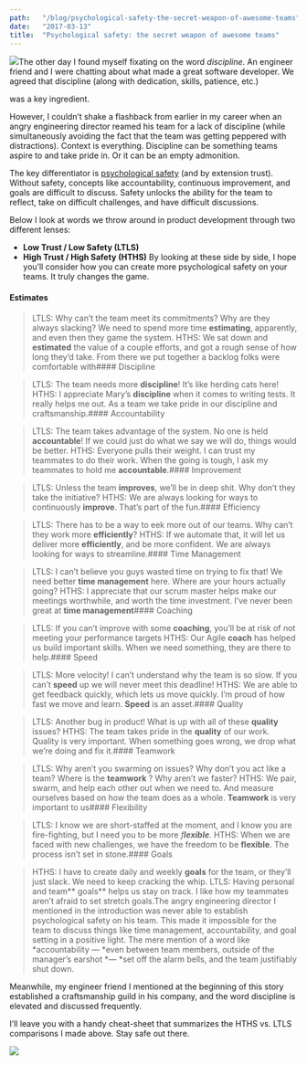 ```yaml
---
path:	"/blog/psychological-safety-the-secret-weapon-of-awesome-teams"
date:	"2017-03-13"
title:	"Psychological safety: the secret weapon of awesome teams"
---
```


![](/images/1*m1vB-OyPvyKNmn_AhKuwyw.png)The other day I found myself fixating on the word *discipline*. An engineer friend and I were chatting about what made a great software developer. We agreed that discipline (along with dedication, skills, patience, etc.)

 was a key ingredient.

However, I couldn’t shake a flashback from earlier in my career when an angry engineering director reamed his team for a lack of discipline (while simultaneously avoiding the fact that the team was getting peppered with distractions). Context is everything. Discipline can be something teams aspire to and take pride in. Or it can be an empty admonition.

The key differentiator is [psychological safety](https://www.nytimes.com/2016/02/28/magazine/what-google-learned-from-its-quest-to-build-the-perfect-team.html?_r=0) (and by extension trust). Without safety, concepts like accountability, continuous improvement, and goals are difficult to discuss. Safety unlocks the ability for the team to reflect, take on difficult challenges, and have difficult discussions.

Below I look at words we throw around in product development through two different lenses:

* **Low Trust / Low Safety (LTLS)**
* **High Trust / High Safety (HTHS)**
By looking at these side by side, I hope you’ll consider how you can create more psychological safety on your teams. It truly changes the game.

#### Estimates


> LTLS: Why can’t the team meet its commitments? Why are they always slacking? We need to spend more time **estimating**, apparently, and even then they game the system.
> HTHS: We sat down and **estimated** the value of a couple efforts, and got a rough sense of how long they’d take. From there we put together a backlog folks were comfortable with#### Discipline


> LTLS: The team needs more **discipline**! It’s like herding cats here!
> HTHS: I appreciate Mary’s **discipline** when it comes to writing tests. It really helps me out. As a team we take pride in our discipline and craftsmanship.#### Accountability


> LTLS: The team takes advantage of the system. No one is held **accountable**! If we could just do what we say we will do, things would be better.
> HTHS: Everyone pulls their weight. I can trust my teammates to do their work. When the going is tough, I ask my teammates to hold me **accountable**.#### Improvement


> LTLS: Unless the team **improves**, we’ll be in deep shit. Why don’t they take the initiative?
> HTHS: We are always looking for ways to continuously **improve**. That’s part of the fun.#### Efficiency


> LTLS: There has to be a way to eek more out of our teams. Why can’t they work more **efficiently**?
> HTHS: If we automate that, it will let us deliver more **efficiently**, and be more confident. We are always looking for ways to streamline.#### Time Management


> LTLS: I can’t believe you guys wasted time on trying to fix that! We need better **time management** here. Where are your hours actually going?
> HTHS: I appreciate that our scrum master helps make our meetings worthwhile, and worth the time investment. I’ve never been great at **time management**#### Coaching


> LTLS: If you can’t improve with some **coaching**, you’ll be at risk of not meeting your performance targets
> HTHS: Our Agile **coach** has helped us build important skills. When we need something, they are there to help.#### Speed


> LTLS: More velocity! I can’t understand why the team is so slow. If you can’t **speed** up we will never meet this deadline!
> HTHS: We are able to get feedback quickly, which lets us move quickly. I’m proud of how fast we move and learn. **Speed** is an asset.#### Quality


> LTLS: Another bug in product! What is up with all of these **quality** issues?
> HTHS: The team takes pride in the **quality** of our work. Quality is very important. When something goes wrong, we drop what we’re doing and fix it.#### Teamwork


> LTLS: Why aren’t you swarming on issues? Why don’t you act like a team? Where is the **teamwork** ? Why aren’t we faster?
> HTHS: We pair, swarm, and help each other out when we need to. And measure ourselves based on how the team does as a whole. **Teamwork** is very important to us#### Flexibility


> LTLS: I know we are short-staffed at the moment, and I know you are fire-fighting, but I need you to be more *f****lexible***.
> HTHS: When we are faced with new challenges, we have the freedom to be **flexible**. The process isn’t set in stone.#### Goals


> HTHS: I have to create daily and weekly **goals** for the team, or they’ll just slack. We need to keep cracking the whip.
> LTLS: Having personal and team** goals** helps us stay on track. I like how my teammates aren’t afraid to set stretch goals.The angry engineering director I mentioned in the introduction was never able to establish psychological safety on his team. This made it impossible for the team to discuss things like time management, accountability, and goal setting in a positive light. The mere mention of a word like *accountability — *even between team members, outside of the manager’s earshot *— *set off the alarm bells, and the team justifiably shut down.

Meanwhile, my engineer friend I mentioned at the beginning of this story established a craftsmanship guild in his company, and the word discipline is elevated and discussed frequently.

I’ll leave you with a handy cheat-sheet that summarizes the HTHS vs. LTLS comparisons I made above. Stay safe out there.

![](/images/1*qQ2lKrHTdxR7O_a0RM9mrw.png)
